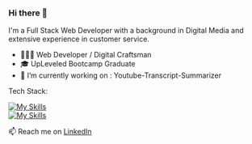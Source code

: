 ### Hi there 👋

<!--
**lowkey3Dfx/lowkey3Dfx** is a ✨ _special_ ✨ repository because its `README.md` (this file) appears on your GitHub profile.

Here are some ideas to get you started:



- 🌱 I’m currently learning 
- 💬 Ask me about ...
- 📫 How to reach me: ...
- 😄 Pronouns: ...
- ⚡ Fun fact: ...
-->



I'm a Full Stack Web Developer with a background in Digital Media and extensive experience in customer service.

- 👨🏻‍💻 Web Developer / Digital Craftsman
- 🎓 UpLeveled Bootcamp Graduate
- 🔭 I’m currently working on : Youtube-Transcript-Summarizer 


Tech Stack: 

[![My Skills](https://skillicons.dev/icons?i=vscode,nextjs,react,js,ts,py,html,css)](https://skillicons.dev)
</br>
[![My Skills](https://skillicons.dev/icons?i=nodejs,postgres,blender,figma,sass,emotion,postman,docker)](https://skillicons.dev)

📫 Reach me on <a href="https://www.linkedin.com/in/arif-kesdiren/">LinkedIn</a>
